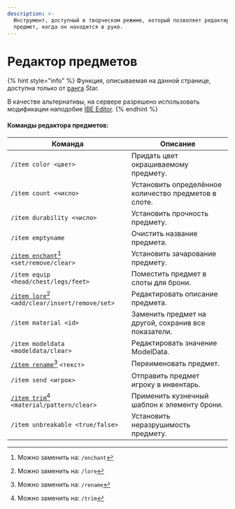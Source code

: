 ```yaml
---
description: >-
  Инструмент, доступный в творческом режиме, который позволяет редактировать
  предмет, когда он находится в руке.
---
```


# Редактор предметов

{% hint style="info" %}
Функция, описываемая на данной странице, доступна только от [ранга](https://justmc.io/shop) Star.

В качестве альтернативы, на сервере разрешено использовать модификации наподобие [IBE Editor](https://modrinth.com/mod/ibe-editor).
{% endhint %}

#### Команды редактора предметов:

| Команда                                                                | Описание                                              |
| ---------------------------------------------------------------------- | ----------------------------------------------------- |
| `/item color <цвет>`                                                   | Придать цвет окрашиваемому предмету.                  |
| `/item count <число>`                                                  | Установить определённое количество предметов в слоте. |
| `/item durability <число>`                                             | Установить прочность предмету.                        |
| `/item emptyname`                                                      | Очистить название предмета.                           |
| [`/item enchant`](#user-content-fn-1)[^1] `<set/remove/clear>`         | Установить зачарование предмету.                      |
| `/item equip <head/chest/legs/feet>`                                   | Поместить предмет в слоты для брони.                  |
| [`/item lore`](#user-content-fn-2)[^2] `<add/clear/insert/remove/set>` | Редактировать описание предмета.                      |
| `/item material <id>`                                                  | Заменить предмет на другой, сохранив все показатели.  |
| `/item modeldata <modeldata/clear>`                                    | Редактировать значение ModelData.                     |
| [`/item rename`](#user-content-fn-3)[^3] `<текст>`                     | Переименовать предмет.                                |
| `/item send <игрок>`                                                   | Отправить предмет игроку в инвентарь.                 |
| [`/item trim`](#user-content-fn-4)[^4] `<material/pattern/clear>`      | Применить кузнечный шаблон к элементу брони.          |
| `/item unbreakable <true/false>`                                       | Установить неразрушимость предмету.                   |

[^1]: Можно заменить на: `/enchant`

[^2]: Можно заменить на: `/lore`

[^3]: Можно заменить на: `/rename`

[^4]: Можно заменить на: `/trim`
